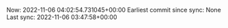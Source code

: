 Now: 2022-11-06 04:02:54.731045+00:00 Earliest commit since sync: None Last sync: 2022-11-06 03:47:58+00:00
